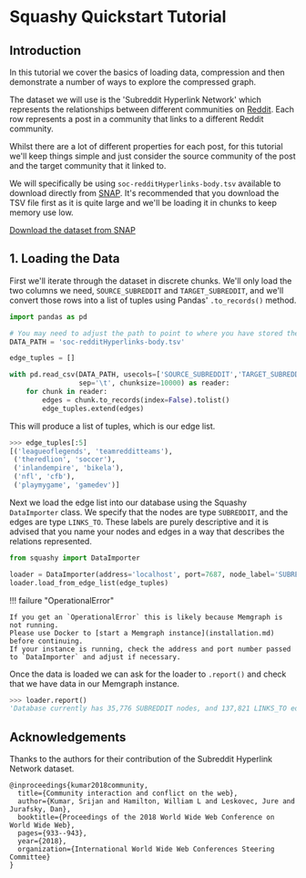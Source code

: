 # Squashy Quickstart Tutorial
## Introduction
In this tutorial we cover the basics of loading data, compression and then demonstrate a number of ways to explore the
compressed graph.

The dataset we will use is the 'Subreddit Hyperlink Network' which represents the relationships between different
communities on [Reddit](https://www.reddit.com/).
Each row represents a post in a community that links to a different Reddit community.

Whilst there are a lot of different properties for each post, for this tutorial we'll keep things simple and just consider the source community of the post and the target community that it linked to.

We will specifically be using `soc-redditHyperlinks-body.tsv` available to download directly from [SNAP](https://snap.stanford.edu/data/soc-RedditHyperlinks.html). It's recommended that you download the TSV file first as it is quite large and we'll be loading it in chunks to keep memory use low.

[Download the dataset from SNAP](https://snap.stanford.edu/data/soc-RedditHyperlinks.html)

## 1. Loading the Data
First we'll iterate through the dataset in discrete chunks. We'll only load the two columns we need, `SOURCE_SUBREDDIT` and `TARGET_SUBREDDIT`, and we'll convert those rows into a list of tuples using Pandas' `.to_records()` method.

```python
import pandas as pd

# You may need to adjust the path to point to where you have stored the dataset.
DATA_PATH = 'soc-redditHyperlinks-body.tsv'

edge_tuples = []

with pd.read_csv(DATA_PATH, usecols=['SOURCE_SUBREDDIT','TARGET_SUBREDDIT'],
                 sep='\t', chunksize=10000) as reader:
    for chunk in reader:
        edges = chunk.to_records(index=False).tolist()
        edge_tuples.extend(edges)
```
This will produce a list of tuples, which is our edge list.
```python
>>> edge_tuples[:5]
[('leagueoflegends', 'teamredditteams'),
 ('theredlion', 'soccer'),
 ('inlandempire', 'bikela'),
 ('nfl', 'cfb'),
 ('playmygame', 'gamedev')]
```
Next we load the edge list into our database using the Squashy `DataImporter` class. We specify that the nodes are type `SUBREDDIT`, and the edges are type `LINKS_TO`. These labels are purely descriptive and it is advised that you name your nodes and edges in a way that describes the relations represented.

```python
from squashy import DataImporter

loader = DataImporter(address='localhost', port=7687, node_label='SUBREDDIT', edge_label='LINKS_TO')
loader.load_from_edge_list(edge_tuples)
```
!!! failure "OperationalError"

    If you get an `OperationalError` this is likely because Memgraph is not running.
    Please use Docker to [start a Memgraph instance](installation.md) before continuing. 
    If your instance is running, check the address and port number passed to `DataImporter` and adjust if necessary.

Once the data is loaded we can ask for the loader to `.report()` and check that we have data in our Memgraph instance.
```python
>>> loader.report()
'Database currently has 35,776 SUBREDDIT nodes, and 137,821 LINKS_TO edges.'
```


## Acknowledgements
Thanks to the authors for their contribution of the Subreddit Hyperlink Network dataset. 
```
@inproceedings{kumar2018community,
  title={Community interaction and conflict on the web},
  author={Kumar, Srijan and Hamilton, William L and Leskovec, Jure and Jurafsky, Dan},
  booktitle={Proceedings of the 2018 World Wide Web Conference on World Wide Web},
  pages={933--943},
  year={2018},
  organization={International World Wide Web Conferences Steering Committee}
}
```



